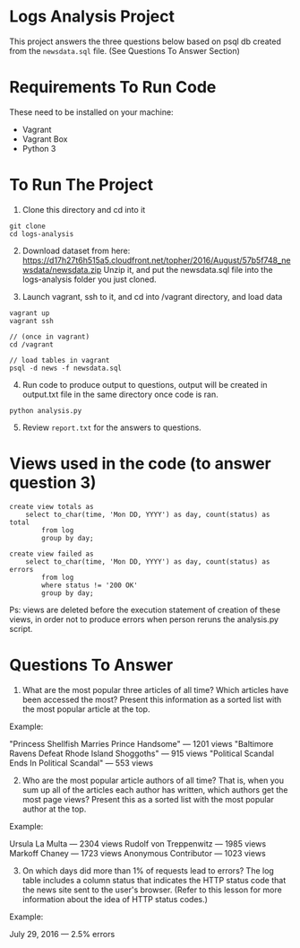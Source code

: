 # Logs Analysis Project

This project answers the three questions below based on psql db created from the `newsdata.sql` file.
(See Questions To Answer Section)

# Requirements To Run Code

These need to be installed on your machine:

- Vagrant
- Vagrant Box
- Python 3

# To Run The Project

1. Clone this directory and cd into it

```
git clone
cd logs-analysis
```

2. Download dataset from here: https://d17h27t6h515a5.cloudfront.net/topher/2016/August/57b5f748_newsdata/newsdata.zip
   Unzip it, and put the newsdata.sql file into the logs-analysis folder you just cloned.

3. Launch vagrant, ssh to it, and cd into /vagrant directory, and load data

```
vagrant up
vagrant ssh

// (once in vagrant)
cd /vagrant

// load tables in vagrant
psql -d news -f newsdata.sql
```

4. Run code to produce output to questions, output will be created in output.txt file in the same directory once code is ran.

```
python analysis.py
```

5. Review `report.txt` for the answers to questions.

# Views used in the code (to answer question 3)

```
create view totals as
    select to_char(time, 'Mon DD, YYYY') as day, count(status) as total
        from log
        group by day;

create view failed as
    select to_char(time, 'Mon DD, YYYY') as day, count(status) as errors
        from log
        where status != '200 OK'
        group by day;
```

Ps: views are deleted before the execution statement of creation of these views, in order not to produce errors when person reruns the analysis.py script.

# Questions To Answer

1. What are the most popular three articles of all time? Which articles have been accessed the most? Present this information as a sorted list with the most popular article at the top.

Example:

"Princess Shellfish Marries Prince Handsome" — 1201 views
"Baltimore Ravens Defeat Rhode Island Shoggoths" — 915 views
"Political Scandal Ends In Political Scandal" — 553 views

2. Who are the most popular article authors of all time? That is, when you sum up all of the articles each author has written, which authors get the most page views? Present this as a sorted list with the most popular author at the top.

Example:

Ursula La Multa — 2304 views
Rudolf von Treppenwitz — 1985 views
Markoff Chaney — 1723 views
Anonymous Contributor — 1023 views

3. On which days did more than 1% of requests lead to errors? The log table includes a column status that indicates the HTTP status code that the news site sent to the user's browser. (Refer to this lesson for more information about the idea of HTTP status codes.)

Example:

July 29, 2016 — 2.5% errors
